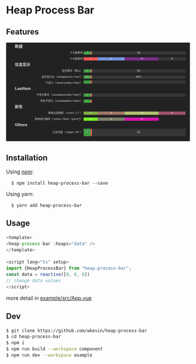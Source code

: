# Heap Process Bar

## Features

![](img/show.gif)

## Installation

Using [npm](https://www.npmjs.com/wkevin/heap-process-bar):

```
  $ npm install heap-process-bar --save
```

Using yarn:

```
  $ yarn add heap-process-bar
```

## Usage

```js
<template>
<heap-process-bar :heaps="data" />
</template>

<script lang="ts" setup>
import {HeapProcessBar} from "heap-process-bar";
const data = reactive([0, 0, 0])
// change data values
</script>
```

more detail in [example/src/App.vue](./example/src/App.vue)

## Dev

```sh
$ git clone https://github.com/wkevin/heap-process-bar
$ cd heap-process-bar
$ npm i
$ npm run build --workspace component
$ npm run dev --workspace example
```
